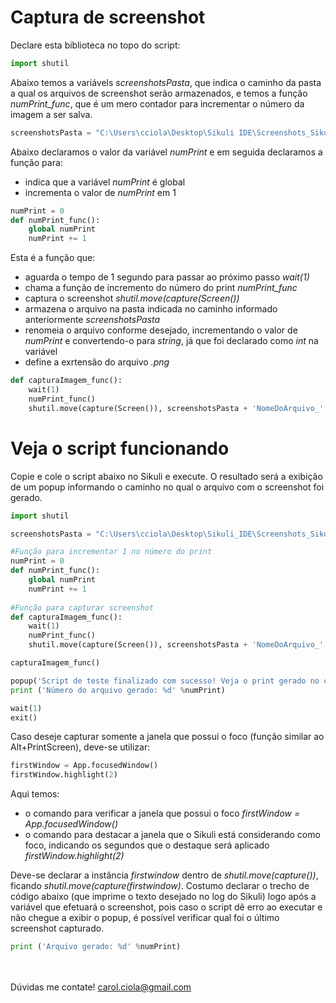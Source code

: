 # Captura de screenshot

Declare esta biblioteca no topo do script:
```python
import shutil
```
Abaixo temos a variávels <i>screenshotsPasta</i>, que indica o caminho da pasta a qual os arquivos de screenshot serão armazenados, e temos a função <i>numPrint_func</i>, que é um mero contador para incrementar o número da imagem a ser salva. 
```python
screenshotsPasta = "C:\Users\cciola\Desktop\Sikuli IDE\Screenshots_Sikuli\\"
```
Abaixo declaramos o valor da variável <i>numPrint</i> e em seguida declaramos a função para:
- indica que a variável <i>numPrint</i> é global
- incrementa o valor de <i>numPrint</i> em 1
```python
numPrint = 0
def numPrint_func():
    global numPrint 
    numPrint += 1
```
Esta é a função que:
- aguarda o tempo de 1 segundo para passar ao próximo passo <i>wait(1)</i>
- chama a função de incremento do número do print <i>numPrint_func</i>
- captura o screenshot <i>shutil.move(capture(Screen())</i>
- armazena o arquivo na pasta indicada no caminho informado anteriormente <i>screenshotsPasta</i>
- renomeia o arquivo conforme desejado, incrementando o valor de <i>numPrint</i> e convertendo-o para <i>string</i>, já que foi declarado como <i>int</i> na variável
- define a exrtensão do arquivo <i>.png</i>
```python
def capturaImagem_func():
    wait(1)
    numPrint_func()
    shutil.move(capture(Screen()), screenshotsPasta + 'NomeDoArquivo_' + (str(int(numPrint))) + '.png')
```

# Veja o script funcionando

Copie e cole o script abaixo no Sikuli e execute. O resultado será a exibição de um popup informando o caminho no qual o arquivo com o screenshot foi gerado.
```python
import shutil

screenshotsPasta = "C:\Users\cciola\Desktop\Sikuli_IDE\Screenshots_Sikuli\\"

#Função para incrementar 1 no número do print
numPrint = 0
def numPrint_func():
    global numPrint 
    numPrint += 1
    
#Função para capturar screenshot
def capturaImagem_func():
    wait(1)
    numPrint_func()
    shutil.move(capture(Screen()), screenshotsPasta + 'NomeDoArquivo_' + (str(int(numPrint))) + '.png')

capturaImagem_func()

popup('Script de teste finalizado com sucesso! Veja o print gerado no caminho \n %s' %screenshotsPasta)
print ('Número do arquivo gerado: %d' %numPrint)

wait(1)
exit()
```
Caso deseje capturar somente a janela que possui o foco (função similar ao Alt+PrintScreen), deve-se utilizar:
```python
firstWindow = App.focusedWindow()
firstWindow.highlight(2)
```
Aqui temos:
- o comando para verificar a janela que possui o foco <i>firstWindow = App.focusedWindow()</i>
- o comando para destacar a janela que o Sikuli está considerando como foco, indicando os segundos que o destaque será aplicado <i>firstWindow.highlight(2)</i>

Deve-se declarar a instância <i>firstwindow</i> dentro de <i>shutil.move(capture())</i>, ficando <i>shutil.move(capture(firstwindow)</i>.
Costumo declarar o trecho de código abaixo (que imprime o texto desejado no log do Sikuli) logo após a variável que efetuará o screenshot, pois caso o script dê erro ao executar e não chegue a exibir o popup, é possível verificar qual foi o último screenshot capturado.
```python
print ('Arquivo gerado: %d' %numPrint)
```
<br></br>
Dúvidas me contate! carol.ciola@gmail.com
